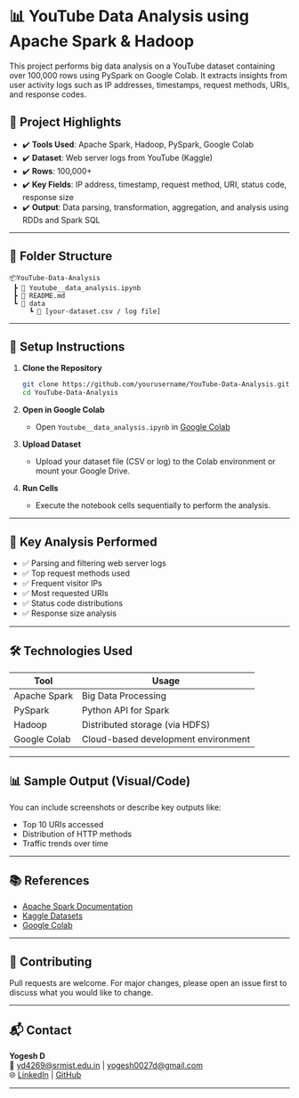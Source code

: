 
# 📊 YouTube Data Analysis using Apache Spark & Hadoop

This project performs big data analysis on a YouTube dataset containing over 100,000 rows using PySpark on Google Colab. It extracts insights from user activity logs such as IP addresses, timestamps, request methods, URIs, and response codes.

## 🚀 Project Highlights

- ✔️ **Tools Used**: Apache Spark, Hadoop, PySpark, Google Colab
- ✔️ **Dataset**: Web server logs from YouTube (Kaggle)
- ✔️ **Rows**: 100,000+
- ✔️ **Key Fields**: IP address, timestamp, request method, URI, status code, response size
- ✔️ **Output**: Data parsing, transformation, aggregation, and analysis using RDDs and Spark SQL

---

## 📁 Folder Structure

```
📦YouTube-Data-Analysis
 ┣ 📜 Youtube__data_analysis.ipynb
 ┣ 📄 README.md
 ┗ 📂 data
     ┗ 📄 [your-dataset.csv / log file]
```

---

## 🔧 Setup Instructions

1. **Clone the Repository**
   ```bash
   git clone https://github.com/yourusername/YouTube-Data-Analysis.git
   cd YouTube-Data-Analysis
   ```

2. **Open in Google Colab**
   - Open `Youtube__data_analysis.ipynb` in [Google Colab](https://colab.research.google.com/)

3. **Upload Dataset**
   - Upload your dataset file (CSV or log) to the Colab environment or mount your Google Drive.

4. **Run Cells**
   - Execute the notebook cells sequentially to perform the analysis.

---

## 📌 Key Analysis Performed

- ✅ Parsing and filtering web server logs
- ✅ Top request methods used
- ✅ Frequent visitor IPs
- ✅ Most requested URIs
- ✅ Status code distributions
- ✅ Response size analysis

---

## 🛠 Technologies Used

| Tool           | Usage                                  |
|----------------|----------------------------------------|
| Apache Spark   | Big Data Processing                    |
| PySpark        | Python API for Spark                   |
| Hadoop         | Distributed storage (via HDFS)         |
| Google Colab   | Cloud-based development environment    |

---

## 📊 Sample Output (Visual/Code)
You can include screenshots or describe key outputs like:
- Top 10 URIs accessed
- Distribution of HTTP methods
- Traffic trends over time

---

## 📚 References

- [Apache Spark Documentation](https://spark.apache.org/docs/latest/)
- [Kaggle Datasets](https://www.kaggle.com/)
- [Google Colab](https://colab.research.google.com/)

---

## 🤝 Contributing

Pull requests are welcome. For major changes, please open an issue first to discuss what you would like to change.

---

## 📬 Contact

**Yogesh D**  
📧 yd4269@srmist.edu.in | yogesh0027d@gmail.com  
🌐 [LinkedIn](https://linkedin.com/in/your-link) | [GitHub](https://github.com/yourusername)

---

